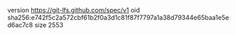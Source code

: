 version https://git-lfs.github.com/spec/v1
oid sha256:e742f5c2a572cbf61b2f0a3d1c81f87f7797a1a38d79344e65baa1e5ed6ac7c8
size 2553
